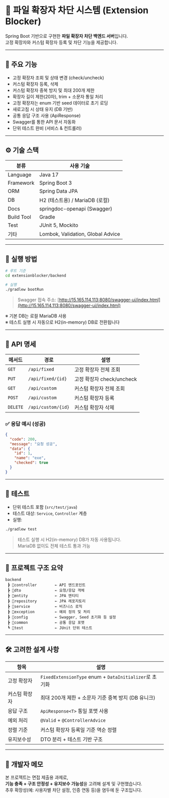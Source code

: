 # 🔐 파일 확장자 차단 시스템 (Extension Blocker)

Spring Boot 기반으로 구현한 **파일 확장자 차단 백엔드 서버**입니다.  
고정 확장자와 커스텀 확장자 등록 및 차단 기능을 제공합니다.

---

## 🧩 주요 기능

- 고정 확장자 조회 및 상태 변경 (check/uncheck)
- 커스텀 확장자 등록, 삭제
- 커스텀 확장자 중복 방지 및 최대 200개 제한
- 확장자 길이 제한(20자), trim + 소문자 통일 처리
- 고정 확장자는 enum 기반 seed 데이터로 초기 로딩
- 새로고침 시 상태 유지 (DB 기반)
- 공통 응답 구조 사용 (ApiResponse)
- Swagger를 통한 API 문서 자동화
- 단위 테스트 완비 (서비스 & 컨트롤러)

---

## ⚙️ 기술 스택

| 분류       | 사용 기술                          |
|------------|-----------------------------------|
| Language   | Java 17                           |
| Framework  | Spring Boot 3                     |
| ORM        | Spring Data JPA                   |
| DB         | H2 (테스트용) / MariaDB (로컬)     |
| Docs       | springdoc-openapi (Swagger)       |
| Build Tool | Gradle                            |
| Test       | JUnit 5, Mockito                  |
| 기타       | Lombok, Validation, Global Advice |

---

## 🚀 실행 방법

```bash
# 루트 기준
cd extensionblocker/backend

# 실행
./gradlew bootRun
```

> Swagger 접속 주소: [http://15.165.114.113:8080/swagger-ui/index.html](http://15.165.114.113:8080/swagger-ui/index.html)

※ 기본 DB는 로컬 MariaDB 사용  
※ 테스트 실행 시 자동으로 H2(in-memory) DB로 전환됩니다

---

## 📌 API 명세

| 메서드    | 경로                 | 설명                   |
| --------- | ------------------ | ---------------------- |
| `GET`     | `/api/fixed`       | 고정 확장자 전체 조회         |
| `PUT`     | `/api/fixed/{id}`  | 고정 확장자 check/uncheck |
| `GET`     | `/api/custom`      | 커스텀 확장자 전체 조회        |
| `POST`    | `/api/custom`      | 커스텀 확장자 등록           |
| `DELETE`  | `/api/custom/{id}` | 커스텀 확장자 삭제           |

### ✅ 응답 예시 (성공)

```json
{
  "code": 200,
  "message": "요청 성공",
  "data": {
    "id": 1,
    "name": "exe",
    "checked": true
  }
}
```

---

## 🧪 테스트

- 단위 테스트 포함 (`src/test/java`)
- 테스트 대상: `Service`, `Controller` 계층
- 실행:

```bash
./gradlew test
```

> 테스트 실행 시 H2(in-memory) DB가 자동 사용됩니다.  
> MariaDB 없이도 전체 테스트 통과 가능

---

## 📂 프로젝트 구조 요약

```
backend
 ┣ 📂controller        ← API 엔드포인트
 ┣ 📂dto               ← 요청/응답 객체
 ┣ 📂entity            ← JPA 엔티티
 ┣ 📂repository        ← JPA 레포지토리
 ┣ 📂service           ← 비즈니스 로직
 ┣ 📂exception         ← 예외 정의 및 처리
 ┣ 📂config            ← Swagger, Seed 초기화 등 설정
 ┣ 📂common            ← 공통 응답 포맷
 ┗ 📂test              ← JUnit 단위 테스트
```

---

## 🛠 고려한 설계 사항

| 항목        | 설명 |
|-------------|------|
| 고정 확장자 | `FixedExtensionType` enum + `DataInitializer`로 초기화 |
| 커스텀 확장자 | 최대 200개 제한 + 소문자 기준 중복 방지 (DB 유니크) |
| 응답 구조    | `ApiResponse<T>` 통일 포맷 사용 |
| 예외 처리    | `@Valid` + `@ControllerAdvice` |
| 정렬 기준    | 커스텀 확장자 등록일 기준 역순 정렬 |
| 유지보수성   | DTO 분리 + 테스트 기반 구조 |

---

## 👤 개발자 메모

본 프로젝트는 면접 제출용 과제로,  
**기능 충족 + 구조 안정성 + 유지보수 가능성**을 고려해 설계 및 구현했습니다.  
추후 확장성(예: 사용자별 차단 설정, 인증 연동 등)을 염두에 둔 구조입니다.
